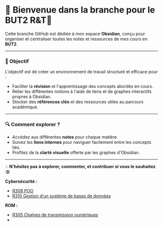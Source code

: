 
# 🌟 Bienvenue dans la branche pour le BUT2 R&T🌟

Cette branche GitHub est dédiée à mon espace **Obsidian**, conçu pour organiser et centraliser toutes les notes et ressources de mes cours en **BUT2**.

---

### 🎯 Objectif
L'objectif est de créer un environnement de travail structuré et efficace pour :
- Faciliter la **révision** et l'apprentissage des concepts abordés en cours.
- Relier les différentes notions à l'aide de liens et de graphes interactifs propres à Obsidian.
- Stocker des **références clés** et des ressources utiles au parcours académique.

---

### 🔍 Comment explorer ?
- Accédez aux différentes **notes** pour chaque matière.
- Suivez les **liens internes** pour naviguer facilement entre les concepts liés.
- Profitez de la **clarté visuelle** offerte par les graphes d'Obsidian.

---

💡 **N'hésitez pas à explorer, commenter, et contribuer si vous le souhaitez :D**


**Cybersécurité :**

- [R308 POO](Ressources/R308%20POO.md)
- [R310 Gestion d’un système de bases de données](ressources/R310%20Gestion%20d’un%20système%20de%20bases%20de%20données.md)

**ROM :**

- [R305 Chaînes de transmission numériques](Ressources/R305%20Chaînes%20de%20transmission%20numériques.md)
- 